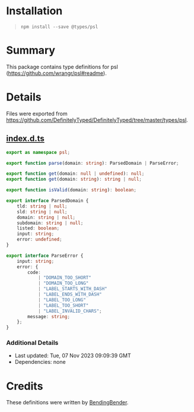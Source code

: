 # Installation
> `npm install --save @types/psl`

# Summary
This package contains type definitions for psl (https://github.com/wrangr/psl#readme).

# Details
Files were exported from https://github.com/DefinitelyTyped/DefinitelyTyped/tree/master/types/psl.
## [index.d.ts](https://github.com/DefinitelyTyped/DefinitelyTyped/tree/master/types/psl/index.d.ts)
````ts
export as namespace psl;

export function parse(domain: string): ParsedDomain | ParseError;

export function get(domain: null | undefined): null;
export function get(domain: string): string | null;

export function isValid(domain: string): boolean;

export interface ParsedDomain {
    tld: string | null;
    sld: string | null;
    domain: string | null;
    subdomain: string | null;
    listed: boolean;
    input: string;
    error: undefined;
}

export interface ParseError {
    input: string;
    error: {
        code:
            | "DOMAIN_TOO_SHORT"
            | "DOMAIN_TOO_LONG"
            | "LABEL_STARTS_WITH_DASH"
            | "LABEL_ENDS_WITH_DASH"
            | "LABEL_TOO_LONG"
            | "LABEL_TOO_SHORT"
            | "LABEL_INVALID_CHARS";
        message: string;
    };
}

````

### Additional Details
 * Last updated: Tue, 07 Nov 2023 09:09:39 GMT
 * Dependencies: none

# Credits
These definitions were written by [BendingBender](https://github.com/BendingBender).
